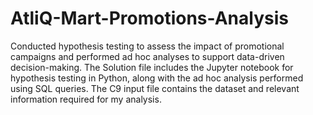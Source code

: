 # AtliQ-Mart-Promotions-Analysis
Conducted hypothesis testing to assess the impact of promotional campaigns and performed ad hoc analyses to support data-driven decision-making.
The Solution file includes the Jupyter notebook for hypothesis testing in Python, along with the ad hoc analysis performed using SQL queries. The C9 input file contains the dataset and relevant information required for my analysis.
